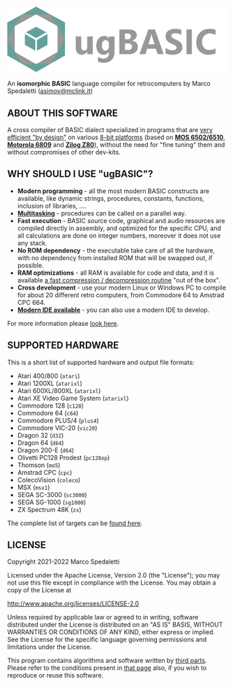 [![ugBASIC](logo-ugbasic.png)]([www](https://ugbasic.iwashere.eu/))

An **isomorphic BASIC** language compiler for retrocomputers by Marco Spedaletti (asimov@mclink.it)

## ABOUT THIS SOFTWARE

A cross compiler of BASIC dialect specialized in programs that are [very efficient "by design"](https://retroprogramming.iwashere.eu/midres_library:isomorphism) on various [8-bit platforms](https://retroprogramming.iwashere.eu/ugbasic:targets) (based on **[MOS 6502/6510](https://retroprogramming.iwashere.eu/ugbasic:targets#cpu_6502_based)**, **[Motorola 6809](https://retroprogramming.iwashere.eu/ugbasic:targets#based)** and **[Zilog Z80](https://retroprogramming.iwashere.eu/ugbasic:targets#z80_based)**), without the need for "fine tuning" them and without compromises of other dev-kits.

## WHY SHOULD I USE "ugBASIC"?

 * **Modern programming** - all the most modern BASIC constructs are available, like dynamic strings, procedures, constants, functions, inclusion of libraries, ....
 * **[Multitasking](https://retroprogramming.iwashere.eu/ugbasic:user:multitasking)** - procedures can be called on a parallel way.
 * **Fast execution** - BASIC source code, graphical and audio resources are compiled directly in assembly, and optimized for the specific CPU, and all calculations are done on integer numbers, moreover it does not use any stack.
 * **No ROM dependency** - the executable take care of all the hardware, with no dependency from installed ROM that will be swapped out, if possible.
 * **RAM optimizations** - all RAM is available for code and data, and it is available [a fast compression / decompression routine](https://retroprogramming.iwashere.eu/msc1) "out of the box".
 * **Cross development** - use your modern Linux or Windows PC to compile for about 20 different retro computers, from Commodore 64 to Amstrad CPC 664.
 * **[Modern IDE available](https://spotlessmind1975.itch.io/ugbasic-ide)** - you can also use a modern IDE to develop.

For more information please [look here](https://ugbasic.iwashere.eu/).

## SUPPORTED HARDWARE

This is a short list of supported hardware and output file formats:

 * Atari 400/800 (`atari`)
 * Atari 1200XL (`atarixl`)
 * Atari 600XL/800XL (`atarixl`)
 * Atari XE Video Game System (`atarixl`)
 * Commodore 128 (`c128`)
 * Commodore 64 (`c64`)
 * Commodore PLUS/4 (`plus4`)
 * Commodore VIC-20 (`vic20`)
 * Dragon 32 (`d32`)
 * Dragon 64 (`d64`)
 * Dragon 200-E (`d64`)
 * Olivetti PC128 Prodest (`pc128op`)
 * Thomson (`mo5`)
 * Amstrad CPC (`cpc`)
 * ColecoVision (`coleco`)
 * MSX (`msx1`)
 * SEGA SC-3000 (`sc3000`)
 * SEGA SG-1000 (`sg1000`)
 * ZX Spectrum 48K (`zx`)

The complete list of targets can be [found here](https://retroprogramming.iwashere.eu/ugbasic:targets).

## LICENSE

Copyright 2021-2022 Marco Spedaletti

Licensed under the Apache License, Version 2.0 (the "License");
you may not use this file except in compliance with the License.
You may obtain a copy of the License at

http://www.apache.org/licenses/LICENSE-2.0

Unless required by applicable law or agreed to in writing, software
distributed under the License is distributed on an "AS IS" BASIS,
WITHOUT WARRANTIES OR CONDITIONS OF ANY KIND, either express or implied.
See the License for the specific language governing permissions and
limitations under the License.

This program contains algorithms and software written
by [third parts](THIRD-PARTS.md). Please refer to the conditions present
in [that page](THIRD-PARTS.md) also, if you wish to reproduce or reuse this software.